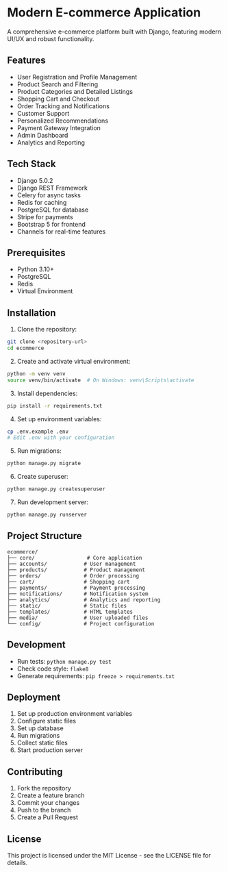 # Modern E-commerce Application

A comprehensive e-commerce platform built with Django, featuring modern UI/UX and robust functionality.

## Features

- User Registration and Profile Management
- Product Search and Filtering
- Product Categories and Detailed Listings
- Shopping Cart and Checkout
- Order Tracking and Notifications
- Customer Support
- Personalized Recommendations
- Payment Gateway Integration
- Admin Dashboard
- Analytics and Reporting

## Tech Stack

- Django 5.0.2
- Django REST Framework
- Celery for async tasks
- Redis for caching
- PostgreSQL for database
- Stripe for payments
- Bootstrap 5 for frontend
- Channels for real-time features

## Prerequisites

- Python 3.10+
- PostgreSQL
- Redis
- Virtual Environment

## Installation

1. Clone the repository:
```bash
git clone <repository-url>
cd ecommerce
```

2. Create and activate virtual environment:
```bash
python -m venv venv
source venv/bin/activate  # On Windows: venv\Scripts\activate
```

3. Install dependencies:
```bash
pip install -r requirements.txt
```

4. Set up environment variables:
```bash
cp .env.example .env
# Edit .env with your configuration
```

5. Run migrations:
```bash
python manage.py migrate
```

6. Create superuser:
```bash
python manage.py createsuperuser
```

7. Run development server:
```bash
python manage.py runserver
```

## Project Structure

```
ecommerce/
├── core/                 # Core application
├── accounts/            # User management
├── products/            # Product management
├── orders/              # Order processing
├── cart/                # Shopping cart
├── payments/            # Payment processing
├── notifications/       # Notification system
├── analytics/           # Analytics and reporting
├── static/              # Static files
├── templates/           # HTML templates
├── media/               # User uploaded files
└── config/              # Project configuration
```

## Development

- Run tests: `python manage.py test`
- Check code style: `flake8`
- Generate requirements: `pip freeze > requirements.txt`

## Deployment

1. Set up production environment variables
2. Configure static files
3. Set up database
4. Run migrations
5. Collect static files
6. Start production server

## Contributing

1. Fork the repository
2. Create a feature branch
3. Commit your changes
4. Push to the branch
5. Create a Pull Request

## License

This project is licensed under the MIT License - see the LICENSE file for details. 